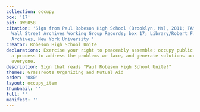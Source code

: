 ```yaml
---
collection: occupy
box: '17'
pid: OWS058
citation: 'Sign from Paul Robeson High School (Brooklyn, NY), 2011; TAM.630 Occupy
  Wall Street Archives Working Group Records; box 17; Library/Robert F. Wagner Labor
  Archives, New York University '
creator: Robeson High School Unite
declarations: Exercise your right to peaceably assemble; occupy public space; create
  a process to address the problems we face, and generate solutions accessible to
  everyone.
description: Sign that reads "Paul Robeson High School Unite!"
themes: Grassroots Organizing and Mutual Aid
order: '080'
layout: occupy_item
thumbnail: ''
full: ''
manifest: ''
---
```

